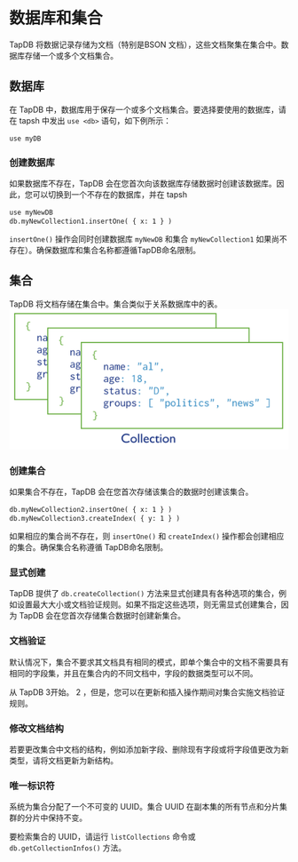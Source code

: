 # 数据库和集合

TapDB 将数据记录存储为文档（特别是BSON 文档），这些文档聚集在集合中。数据库存储一个或多个文档集合。

## 数据库

在 TapDB 中，数据库用于保存一个或多个文档集合。要选择要使用的数据库，请在 tapsh 中发出 `use <db>` 语句，如下例所示：

```
use myDB
```

### 创建数据库

如果数据库不存在，TapDB 会在您首次向该数据库存储数据时创建该数据库。因此，您可以切换到一个不存在的数据库，并在 tapsh

```
use myNewDB
db.myNewCollection1.insertOne( { x: 1 } )
```

`insertOne()` 操作会同时创建数据库 `myNewDB` 和集合 `myNewCollection1` 如果尚不存在）。确保数据库和集合名称都遵循TapDB命名限制。

## 集合

TapDB 将文档存储在集合中。集合类似于关系数据库中的表。
![](../images/collection.svg)

### 创建集合

如果集合不存在，TapDB 会在您首次存储该集合的数据时创建该集合。

```
db.myNewCollection2.insertOne( { x: 1 } )
db.myNewCollection3.createIndex( { y: 1 } )
```

如果相应的集合尚不存在，则 `insertOne()` 和 `createIndex()` 操作都会创建相应的集合。确保集合名称遵循 TapDB命名限制。

### 显式创建

TapDB 提供了 `db.createCollection()` 方法来显式创建具有各种选项的集合，例如设置最大大小或文档验证规则。如果不指定这些选项，则无需显式创建集合，因为 TapDB 会在您首次存储集合数据时创建新集合。

### 文档验证

默认情况下，集合不要求其文档具有相同的模式，即单个集合中的文档不需要具有相同的字段集，并且在集合内的不同文档中，字段的数据类型可以不同。

从 TapDB 3开始。 2 ，但是，您可以在更新和插入操作期间对集合实施文档验证规则。

### 修改文档结构

若要更改集合中文档的结构，例如添加新字段、删除现有字段或将字段值更改为新类型，请将文档更新为新结构。

### 唯一标识符

系统为集合分配了一个不可变的 UUID。集合 UUID 在副本集的所有节点和分片集群的分片中保持不变。

要检索集合的 UUID，请运行 `listCollections` 命令或 `db.getCollectionInfos()` 方法。